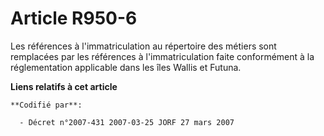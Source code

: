 # Article R950-6

Les références à l'immatriculation au répertoire des métiers sont remplacées par les références à l'immatriculation faite
conformément à la réglementation applicable dans les îles Wallis et Futuna.

**Liens relatifs à cet article**

	**Codifié par**:

	  - Décret n°2007-431 2007-03-25 JORF 27 mars 2007
